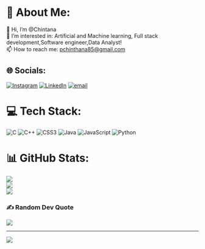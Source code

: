# 💫 About Me:
👋 Hi, I’m @Chintana<br>👀 I’m interested in: Artificial and Machine learning, Full stack development,Software engineer,Data Analyst!<br>📫 How to reach me: pchinthana85@gmail.com


## 🌐 Socials:
[![Instagram](https://img.shields.io/badge/Instagram-%23E4405F.svg?logo=Instagram&logoColor=white)](https://instagram.com/chinthana_3) [![LinkedIn](https://img.shields.io/badge/LinkedIn-%230077B5.svg?logo=linkedin&logoColor=white)](https://linkedin.com/in/chinthana-p) [![email](https://img.shields.io/badge/Email-D14836?logo=gmail&logoColor=white)](mailto:pchinthana85@gmail.com) 

# 💻 Tech Stack:
![C](https://img.shields.io/badge/c-%2300599C.svg?style=flat&logo=c&logoColor=white) ![C++](https://img.shields.io/badge/c++-%2300599C.svg?style=flat&logo=c%2B%2B&logoColor=white) ![CSS3](https://img.shields.io/badge/css3-%231572B6.svg?style=flat&logo=css3&logoColor=white) ![Java](https://img.shields.io/badge/java-%23ED8B00.svg?style=flat&logo=openjdk&logoColor=white) ![JavaScript](https://img.shields.io/badge/javascript-%23323330.svg?style=flat&logo=javascript&logoColor=%23F7DF1E) ![Python](https://img.shields.io/badge/python-3670A0?style=flat&logo=python&logoColor=ffdd54)
# 📊 GitHub Stats:
![](https://github-readme-stats.vercel.app/api?username=Chintanaa&theme=dark&hide_border=false&include_all_commits=false&count_private=false)<br/>
![](https://nirzak-streak-stats.vercel.app/?user=Chintanaa&theme=dark&hide_border=false)<br/>
![](https://github-readme-stats.vercel.app/api/top-langs/?username=Chintanaa&theme=dark&hide_border=false&include_all_commits=false&count_private=false&layout=compact)

### ✍️ Random Dev Quote
![](https://quotes-github-readme.vercel.app/api?type=horizontal&theme=radical)

---
[![](https://visitcount.itsvg.in/api?id=Chintanaa&icon=0&color=0)](https://visitcount.itsvg.in)

<!-- Proudly created with GPRM ( https://gprm.itsvg.in ) -->
